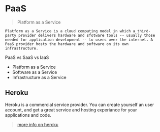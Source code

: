 # PaaS

> Platform as a Service

```text
Platform as a Service is a cloud computing model in which a third-party provider delivers hardware and sfotware tools -- usually those needed for application development -- to users over the internet. A PaaS provider hosts the hardware and software on its own infrastructure.
```

PaaS vs SaaS vs IaaS

* Platform as a Service
* Software as a Service
* Infrastructure as a Service

## Heroku

Heroku is a commercial service provider. You can create yourself an user account, and get a great service and hosting experiance for your applications and code.

> [more info on heroku](heroku.md)

